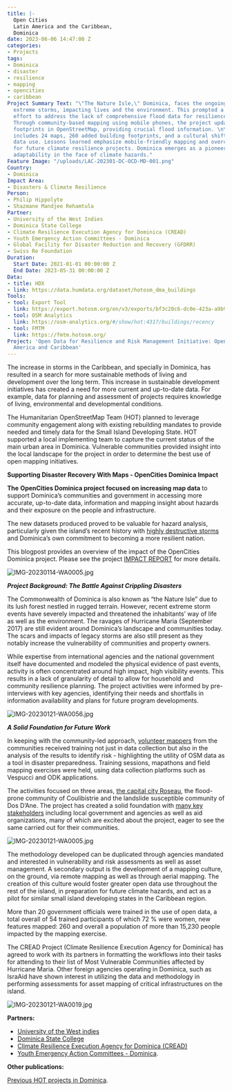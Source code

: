 ```yaml
---
title: |-
  Open Cities
  Latin America and the Caribbean,
  Dominica
date: 2023-06-06 14:47:00 Z
categories:
- Projects
tags:
- Dominica
- disaster
- resilience
- mapping
- opencities
- caribbean
Project Summary Text: "\"The Nature Isle,\" Dominica, faces the ongoing threat of
  extreme storms, impacting lives and the environment. This prompted a collaborative
  effort to address the lack of comprehensive flood data for resilience planning.
  Through community-based mapping using mobile phones, the project updated building
  footprints in OpenStreetMap, providing crucial flood information. \n\nThe outcome
  includes 24 maps, 260 added building footprints, and a cultural shift towards open
  data use. Lessons learned emphasize mobile-friendly mapping and overcoming challenges
  for future climate resilience projects. Dominica emerges as a pioneer, showcasing
  adaptability in the face of climate hazards."
Feature Image: "/uploads/LAC-202301-DC-OCD-MD-001.png"
Country:
- Dominica
Impact Area:
- Disasters & Climate Resilience
Person:
- Philip Hippolyte
- Shazmane Mandjee Rehamtula
Partner:
- University of the West Indies
- Dominica State College
- Climate Resilience Execution Agency for Dominica (CREAD)
- Youth Emergency Action Committees - Dominica
- Global Facility for Disaster Reduction and Recovery (GFDRR)
- Swiss Re Foundation
Duration:
  Start Date: 2021-01-01 00:00:00 Z
  End Date: 2023-05-31 00:00:00 Z
Data:
- title: HDX
- link: https://data.humdata.org/dataset/hotosm_dma_buildings
Tools:
- tool: Export Tool
  link: https://export.hotosm.org/en/v3/exports/bf3c20c6-dc0e-423a-a9b9-97b53cd7a8da
- tool: OSM Analytics
  link: https://osm-analytics.org/#/show/hot:4317/buildings/recency
- tool: FMTM
  link: https://fmtm.hotosm.org/
Project: 'Open Data for Resilience and Risk Management Initiative: Open Cities Latin
  America and Caribbean'
---
```


The increase in storms in the Caribbean, and specially in Dominica, has resulted in a search for more sustainable methods of living and development over the long term. This increase in sustainable development initiatives has created a need for more current and up-to-date data. For example, data for planning and assessment of projects requires knowledge of living, environmental and developmental conditions.

The Humanitarian OpenStreetMap Team (HOT) planned to leverage community engagement along with existing rebuilding mandates to provide needed and timely data for the Small Island Developing State. HOT supported a local implementing team to capture the current status of the main urban area in Dominica. Vulnerable communities provided insight into the local landscape  for the project in order to determine the best use of open mapping initiatives.

**Supporting Disaster Recovery With Maps - OpenCities Dominica Impact**

**The** **OpenCities Dominica project focused on increasing map data** to support Dominica’s communities and government in accessing more accurate, up-to-date data, information and mapping insight about hazards and their exposure on the people and infrastructure.

The new datasets produced proved to be valuable for hazard analysis, particularly given the island’s recent history with [highly destructive storms](https://www.gfdrr.org/en/dominica-hurricane-maria-post-disaster-assessment-and-support-recovery-planning) and Dominica’s own commitment to becoming a more resilient nation.

This blogpost provides an overview of the impact of the OpenCities Dominica project. Please see the project [IMPACT REPORT](https://www.hotosm.org/uploads/Open%20Cities_Impact%20Report_Dominica.pdf) for more details.

![IMG-20230114-WA0005.jpg](/uploads/IMG-20230114-WA0005.jpg)

***Project Background: The Battle Against Crippling Disasters***

The Commonwealth of Dominica is also known as “the Nature Isle” due to its lush forest nestled in rugged terrain. However, recent extreme storm events have severely impacted and threatened the inhabitants’ way of life as well as the environment. The ravages of Hurricane Maria (September 2017) are still evident around Dominica’s landscape and communities today. The scars and impacts of legacy storms are also still present as they notably increase the vulnerability of communities and property owners.

While expertise from international agencies and the national government itself have documented and modeled the physical evidence of past events, activity is often concentrated around high impact, high visibility events. This results in a lack of granularity of detail to allow for household and community resilience planning. The project activities were informed by pre-interviews with key agencies, identifying their needs and shortfalls in information availability and plans for future program developments.

![IMG-20230121-WA0056.jpg](/uploads/IMG-20230121-WA0056.jpg)

***A Solid Foundation for Future Work***

In keeping with the community-led approach, [volunteer mappers](https://emonewsdm.com/local-tech-company-open-solutions-begins-mapping-exercise-for-resilience-building/) from the communities received training not just in data collection but also in the analysis of the results to identify risk - highlighting the utility of OSM data as a tool in disaster preparedness. Training sessions, mapathons and field mapping exercises were held, using data collection platforms such as Vespucci and ODK applications.

The activities focused on three areas, [the capital city Roseau](https://www.q95da.com/news/the-youth-emergency-action-committees-yeac-and-open-s), the flood-prone community of Coulibistrie and the landslide susceptible community of Dos D’Ane. The project has created a solid foundation with [many key stakeholders](https://emonewsdm.com/local-tech-company-open-solutions-begins-mapping-exercise-for-resilience-building/) including local government and agencies as well as aid organizations, many of which are excited about the project, eager to see the same carried out for their communities.

![IMG-20230121-WA0005.jpg](/uploads/IMG-20230121-WA0005.jpg)

The methodology developed can be duplicated through agencies mandated and interested in vulnerability and risk assessments as well as asset management. A secondary output is the development of a mapping culture, on the ground, via remote mapping as well as through aerial mapping. The creation of this culture would foster  greater open data use throughout the rest of the island, in preparation for future climate hazards, and act as a pilot for similar small island developing states in the Caribbean region.

More than 20 government officials were trained in the use of open data, a total overall of 54 trained participants of which 72 % were women, new features mapped: 260 and overall a population of more than 15,230 people impacted by the mapping exercise.

The CREAD Project (Climate Resilience Execution Agency for Dominica) has agreed to work with its partners in formatting the workflows into their tasks for attending to their list of Most Vulnerable Communities affected by Hurricane Maria. Other foreign agencies operating in Dominica, such as IsraAid have shown interest in utilizing the data and methodology in performing assessments for asset mapping of critical infrastructures on the island.

![IMG-20230121-WA0019.jpg](/uploads/IMG-20230121-WA0019.jpg)

**Partners:** 
* [University of the West indies](https://www.uwi.edu/)
* [Dominica State College](https://www.facebook.com/thedominicastatecollege/)
* [Climate Resilience Execution Agency for Dominica (CREAD)](https://www.creadominica.org/)
* [Youth Emergency Action Committees - Dominica](https://yeacdominica.org/).

**Other publications:**

[Previous HOT projects in Dominica](https://www.hotosm.org/where-we-work/dominica/).
